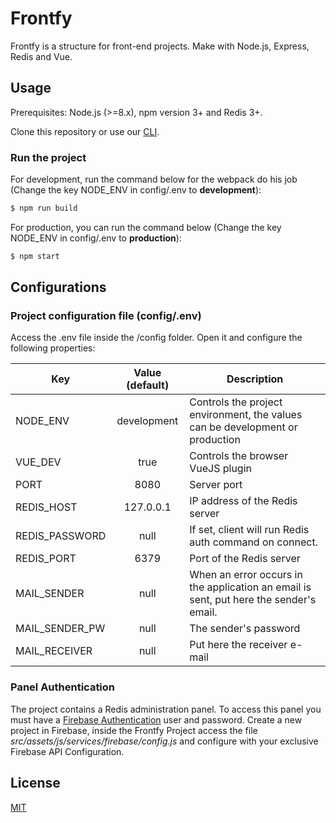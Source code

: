 # Frontfy

Frontfy is a structure for front-end projects. Make with Node.js, Express, Redis and Vue.

## Usage

Prerequisites: Node.js (>=8.x), npm version 3+ and Redis 3+.

Clone this repository or use our [CLI](https://github.com/owInteractive/frontfy-cli.git).

### Run the project

For development, run the command below for the webpack do his job (Change the key NODE_ENV in config/.env to **development**):

```sh
$ npm run build
```

For production, you can run the command below (Change the key NODE_ENV in config/.env to **production**):

```sh
$ npm start
```

## Configurations

### Project configuration file (config/.env)

Access the .env file inside the /config folder. Open it and configure the following properties:

| Key | Value (default) | Description |
| --- |:-------:|-------------|
| NODE_ENV | development | Controls the project environment, the values can be development or production|
| VUE_DEV | true | Controls the browser VueJS plugin |
| PORT | 8080 | Server port |
| REDIS_HOST | 127.0.0.1 | IP address of the Redis server |
| REDIS_PASSWORD | null | If set, client will run Redis auth command on connect.  |
| REDIS_PORT | 6379 | Port of the Redis server |
| MAIL_SENDER  | null | When an error occurs in the application an email is sent, put here the sender's email. |
| MAIL_SENDER_PW  | null | The sender's password |
| MAIL_RECEIVER  | null | Put here the receiver e-mail |

### Panel Authentication

The project contains a Redis administration panel. To access this panel you must have a [Firebase Authentication](https://firebase.google.com/docs/auth) user and password. Create a new project in Firebase, inside the Frontfy Project access the file *src/assets/js/services/firebase/config.js* and configure with your exclusive Firebase API Configuration.

License
----

[MIT](http://opensource.org/licenses/MIT)
